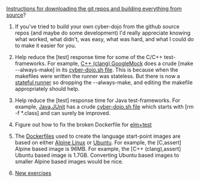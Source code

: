 

[Instructions for downloading the git repos and building everything from source](https://github.com/cyber-dojo/cyber-dojo/tree/master/dev)?

1) If you've tried to build your own cyber-dojo from the github source repos
(and maybe do some development) I'd really appreciate knowing what worked,
what didn't, was easy, what was hard, and what I could do to make it easier
for you.

2) Help reduce the [test] response time for some of the C/C++ test-frameworks.
For example,
[C++ (clang),GoogleMock](https://github.com/cyber-dojo-languages/clangplusplus-googlemock)
does a crude [make --always-make] in its
[cyber-dojo.sh file](https://github.com/cyber-dojo-languages/clangplusplus-googlemock/blob/master/start_point/cyber-dojo.sh).
This is because when the makefiles were written the runner was stateless.
But there is now a  [stateful runner](https://github.com/cyber-dojo/runner)
so dropping the --always-make, and editing the makefile appropriately should help.

3) Help reduce the [test] response time for Java test-frameworks.
For example,
[Java,JUnit](https://github.com/cyber-dojo-languages/java-junit)
has a crude
[cyber-dojo.sh file](https://github.com/cyber-dojo-languages/java-junit/blob/master/start_point/cyber-dojo.sh)
which starts with [rm -f *.class] and can surely be improved.

4) Figure out how to fix the broken Dockerfile for
[elm+test](https://github.com/cyber-dojo-languages/elm-test)

5) The [Dockerfiles](https://docs.docker.com/engine/reference/builder/) used
to create the language start-point images are based on either
[Alpine Linux](https://alpinelinux.org/) or
[Ubuntu](https://www.ubuntu.com/).
For example, the [C,assert] Alpine based image is 96MB.
For example, the [C++ (clang),assert] Ubuntu based image is 1.7GB.
Converting Ubuntu based images to smaller Alpine based images would be nice.

6) [New exercises](https://github.com/cyber-dojo/start-points-exercises)


